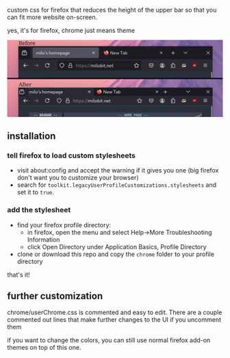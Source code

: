 custom css for firefox that reduces the height of the upper bar so that you can fit more website on-screen.

yes, it's for firefox, chrome just means theme

![](demo.png)

## installation

### tell firefox to load custom stylesheets
- visit about:config and accept the warning if it gives you one (big firefox don't want you to customize your browser)
- search for `toolkit.legacyUserProfileCustomizations.stylesheets` and set it to `true`.

### add the stylesheet
- find your firefox profile directory:
    - in firefox, open the menu and select Help->More Troubleshooting Information
    - click Open Directory under Application Basics, Profile Directory
- clone or download this repo and copy the `chrome` folder to your profile directory

that's it!

## further customization

chrome/userChrome.css is commented and easy to edit.
There are a couple commented out lines that make further changes to the UI if you uncomment them

if you want to change the colors, you can still use normal firefox add-on themes on top of this one.




